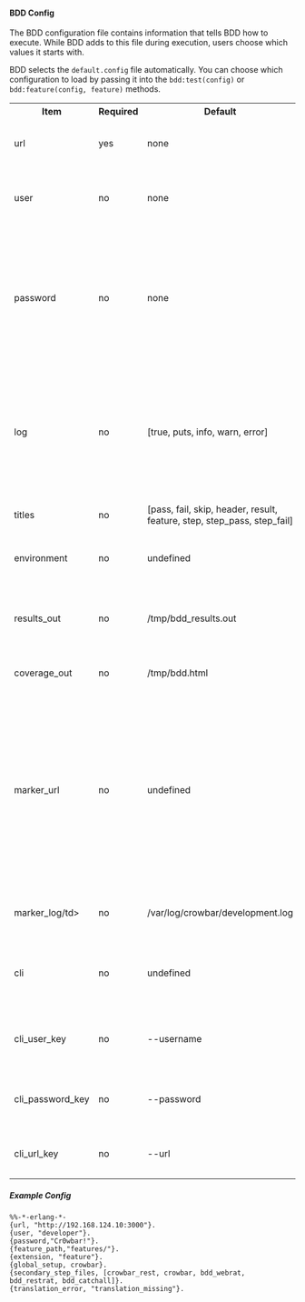 #### BDD Config

The BDD configuration file contains information that tells BDD how to execute.  While BDD adds to this file during execution, users choose which values it starts with.

BDD selects the `default.config` file automatically.  You can choose which configuration to load by passing it into the `bdd:test(config)` or `bdd:feature(config, feature)` methods.

<table>
  <tr>
    <th>Item</th>
    <th>Required</th>
    <th>Default</th>
    <th>Comment</th>
  </tr>
  <tr>
    <td>url</td>
    <td>yes</td>
    <td>none</td>
    <td>This is the URL that BDD will use for testing</td>
  </tr>
  <tr>
    <td>user</td>
    <td>no</td>
    <td>none</td>
    <td>If your site requires auth, then this is required</td>
  </tr>
  <tr>
    <td>password</td>
    <td>no</td>
    <td>none</td>
    <td>If your site requires auth, then this is required.  WARNING: Retained in clear text!  Do not store production passwords here!</td>
  </tr>
  <tr>
    <td>log</td>
    <td>no</td>
    <td>[true, puts, info, warn, error]</td>
    <td>used by bdd_utils:log printouts.  Create list with none, some or all of the following: [puts, trace, debug, info, warn]</td>
  </tr>
  <tr>
    <td>titles</td>
    <td>no</td>
    <td>[pass, fail, skip, header, result, feature, step, step_pass, step_fail]</td>
    <td>used by bdd_utils:log printouts.</td>
  </tr>
  <tr>
    <td>environment</td>
    <td>no</td>
    <td>undefined</td>
    <td>used by Unless step prefix to skip tests</td>
  </tr>
  <tr>
    <td>results_out</td>
    <td>no</td>
    <td>/tmp/bdd_results.out</td>
    <td>stores the detailed results of the tests.  Used by bdd:failed().</td>
  </tr>
  <tr>
    <td>coverage_out</td>
    <td>no</td>
    <td>/tmp/bdd.html</td>
    <td>HTML version of test results</td>
  </tr>
  <tr>
    <td>marker_url</td>
    <td>no</td>
    <td>undefined</td>
    <td>If undefined, this behavior is turned off.  If defined, BDD does a web request to URL with debug information to make it easier to find matching steps in the log.  For Crowbar, the url is `utils/marker`</td>
  </tr>
  <tr>
    <td>marker_log/td>
    <td>no</td>
    <td>/var/log/crowbar/development.log</td>
    <td>Should point to the path where you log API calls</td>
  </tr>
  <tr>
    <td>cli</td>
    <td>no</td>
    <td>undefined</td>
    <td>Used by bdd_clirat for the command to the CLI if not in the given</td>
  </tr>
  <tr>
    <td>cli_user_key</td>
    <td>no</td>
    <td>--username</td>
    <td>Used by bdd_clirat to pass the username into the CLI</td>
  </tr>
  <tr>
    <td>cli_password_key</td>
    <td>no</td>
    <td>--password</td>
    <td>Used by bdd_clirat to pass the password into the CLI</td>
  </tr>
  <tr>
    <td>cli_url_key</td>
    <td>no</td>
    <td>--url</td>
    <td>Used by bdd_clirat to pass the URL into the CLI</td>
  </tr>
  
</table>


##### Example Config

    %%-*-erlang-*- 
    {url, "http://192.168.124.10:3000"}.
    {user, "developer"}.
    {password,"Cr0wbar!"}.
    {feature_path,"features/"}.
    {extension, "feature"}.
    {global_setup, crowbar}.
    {secondary_step_files, [crowbar_rest, crowbar, bdd_webrat, bdd_restrat, bdd_catchall]}.
    {translation_error, "translation_missing"}.
